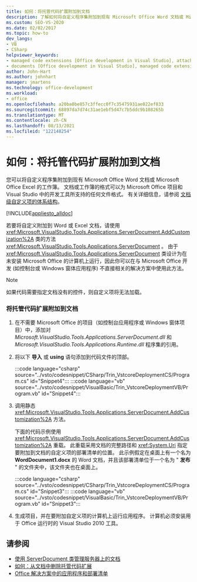 ```yaml
---
title: 如何：将托管代码扩展附加到文档
description: 了解如何将自定义程序集附加到现有 Microsoft Office Word 文档或 Microsoft Office Excel 的工作簿。
ms.custom: SEO-VS-2020
ms.date: 02/02/2017
ms.topic: how-to
dev_langs:
- VB
- CSharp
helpviewer_keywords:
- managed code extensions [Office development in Visual Studio], attaching
- documents [Office development in Visual Studio], managed code extensions
author: John-Hart
ms.author: johnhart
manager: jmartens
ms.technology: office-development
ms.workload:
- office
ms.openlocfilehash: a20ba0be857c3ffecc0f7c35475931ae022ef833
ms.sourcegitcommit: 68897da7d74c31ae1ebf5d47c7b5ddc9b108265b
ms.translationtype: MT
ms.contentlocale: zh-CN
ms.lasthandoff: 08/13/2021
ms.locfileid: "122148254"
---
```

# <a name="how-to-attach-managed-code-extensions-to-documents"></a>如何：将托管代码扩展附加到文档
  您可以将自定义程序集附加到现有 Microsoft Office Word 文档或 Microsoft Office Excel 的工作簿。 文档或工作簿的格式可以为 Microsoft Office 项目和 Visual Studio 中的开发工具所支持的任何文件格式。 有关详细信息，请参阅 [文档级自定义项的体系结构](../vsto/architecture-of-document-level-customizations.md)。

 [!INCLUDE[appliesto_alldoc](../vsto/includes/appliesto-alldoc-md.md)]

 若要将自定义附加到 Word 或 Excel 文档，请使用 <xref:Microsoft.VisualStudio.Tools.Applications.ServerDocument.AddCustomization%2A> 类的方法 <xref:Microsoft.VisualStudio.Tools.Applications.ServerDocument> 。 由于 <xref:Microsoft.VisualStudio.Tools.Applications.ServerDocument> 类设计为在未安装 Microsoft Office 的计算机上运行，因此你可以在与 Microsoft Office 开发 (如控制台或 Windows 窗体应用程序) 不直接相关的解决方案中使用此方法。

> [!NOTE]
> 如果代码需要指定文档没有的控件，则自定义项将无法加载。

### <a name="to-attach-managed-code-extensions-to-a-document"></a>将托管代码扩展附加到文档

1. 在不需要 Microsoft Office 的项目（如控制台应用程序或 Windows 窗体项目）中，添加对 *Microsoft.VisualStudio.Tools.Applications.ServerDocument.dll* 和 *Microsoft.VisualStudio.Tools.Applications.Runtime.dll* 程序集的引用。

2. 将以下 **导入** 或 **using** 语句添加到代码文件的顶部。

     :::code language="csharp" source="../vsto/codesnippet/CSharp/Trin_VstcoreDeploymentCS/Program.cs" id="Snippet4":::
     :::code language="vb" source="../vsto/codesnippet/VisualBasic/Trin_VstcoreDeploymentVB/Program.vb" id="Snippet4":::

3. 调用静态 <xref:Microsoft.VisualStudio.Tools.Applications.ServerDocument.AddCustomization%2A> 方法。

     下面的代码示例使用 <xref:Microsoft.VisualStudio.Tools.Applications.ServerDocument.AddCustomization%2A> 重载。 此重载采用文档的完整路径和 <xref:System.Uri> 指定要附加到文档的自定义项的部署清单的位置。 此示例假定在桌面上有一个名为 **WordDocument1.docx** 的 Word 文档，并且该部署清单位于一个名为 " **发布** " 的文件夹中，该文件夹也在桌面上。

     :::code language="csharp" source="../vsto/codesnippet/CSharp/Trin_VstcoreDeploymentCS/Program.cs" id="Snippet3":::
     :::code language="vb" source="../vsto/codesnippet/VisualBasic/Trin_VstcoreDeploymentVB/Program.vb" id="Snippet3":::

4. 生成项目，并在要附加自定义项的计算机上运行应用程序。 计算机必须安装用于 Office 运行时的 Visual Studio 2010 工具。

## <a name="see-also"></a>请参阅
- [使用 ServerDocument 类管理服务器上的文档](../vsto/managing-documents-on-a-server-by-using-the-serverdocument-class.md)
- [如何：从文档中删除托管代码扩展](../vsto/how-to-remove-managed-code-extensions-from-documents.md)
- [Office 解决方案中的应用程序和部署清单](../vsto/application-and-deployment-manifests-in-office-solutions.md)
